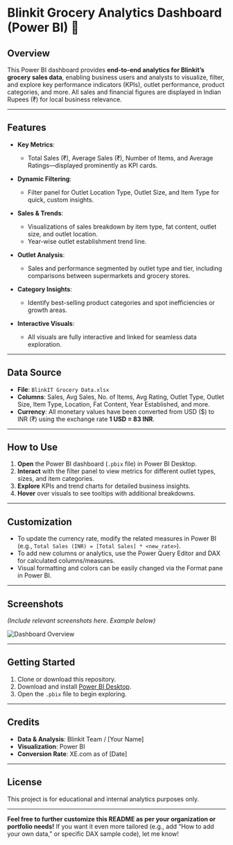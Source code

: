 # Blinkit Grocery Analytics Dashboard (Power BI) 🛒

## Overview

This Power BI dashboard provides **end-to-end analytics for Blinkit’s grocery sales data**, enabling business users and analysts to visualize, filter, and explore key performance indicators (KPIs), outlet performance, product categories, and more. All sales and financial figures are displayed in Indian Rupees (₹) for local business relevance.

---

## Features

* **Key Metrics**:

  * Total Sales (₹), Average Sales (₹), Number of Items, and Average Ratings—displayed prominently as KPI cards.
* **Dynamic Filtering**:

  * Filter panel for Outlet Location Type, Outlet Size, and Item Type for quick, custom insights.
* **Sales & Trends**:

  * Visualizations of sales breakdown by item type, fat content, outlet size, and outlet location.
  * Year-wise outlet establishment trend line.
* **Outlet Analysis**:

  * Sales and performance segmented by outlet type and tier, including comparisons between supermarkets and grocery stores.
* **Category Insights**:

  * Identify best-selling product categories and spot inefficiencies or growth areas.
* **Interactive Visuals**:

  * All visuals are fully interactive and linked for seamless data exploration.

---

## Data Source

* **File**: `BlinkIT Grocery Data.xlsx`
* **Columns**: Sales, Avg Sales, No. of Items, Avg Rating, Outlet Type, Outlet Size, Item Type, Location, Fat Content, Year Established, and more.
* **Currency**: All monetary values have been converted from USD (\$) to INR (₹) using the exchange rate **1 USD = 83 INR**.

---

## How to Use

1. **Open** the Power BI dashboard (`.pbix` file) in Power BI Desktop.
2. **Interact** with the filter panel to view metrics for different outlet types, sizes, and item categories.
3. **Explore** KPIs and trend charts for detailed business insights.
4. **Hover** over visuals to see tooltips with additional breakdowns.

---

## Customization

* To update the currency rate, modify the related measures in Power BI (e.g., `Total Sales (INR) = [Total Sales] * <new_rate>`).
* To add new columns or analytics, use the Power Query Editor and DAX for calculated columns/measures.
* Visual formatting and colors can be easily changed via the Format pane in Power BI.

---

## Screenshots

*(Include relevant screenshots here. Example below)*

![Dashboard Overview](![Blinkit-analysis_page-0001](https://github.com/user-attachments/assets/0cfee363-4d33-4e9c-87e4-2036513d3f1e)
)

---

## Getting Started

1. Clone or download this repository.
2. Download and install [Power BI Desktop](https://powerbi.microsoft.com/desktop/).
3. Open the `.pbix` file to begin exploring.

---

## Credits

* **Data & Analysis**: Blinkit Team / \[Your Name]
* **Visualization**: Power BI
* **Conversion Rate**: XE.com as of \[Date]

---

## License

This project is for educational and internal analytics purposes only.

---

**Feel free to further customize this README as per your organization or portfolio needs!**
If you want it even more tailored (e.g., add “How to add your own data,” or specific DAX sample code), let me know!
